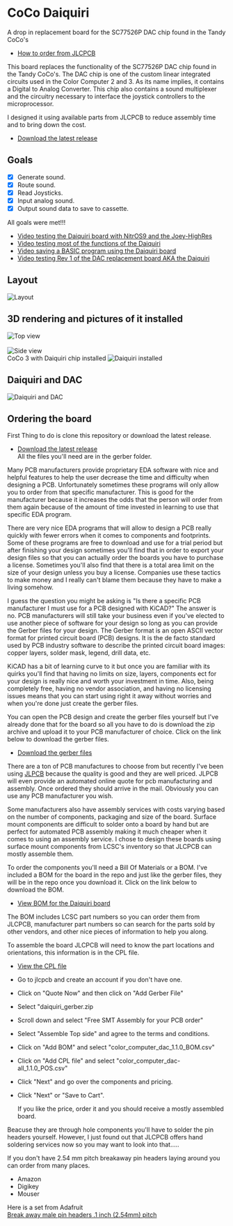 # CoCo Daiquiri
A drop in replacement board for the SC77526P DAC chip found in the Tandy CoCo's




- [How to order from JLCPCB](#Ordering-the-board)

This board replaces the functionality of the SC77526P DAC chip found in the Tandy CoCo's. 
The DAC chip is one of the custom linear integrated circuits used in the Color Computer
2 and 3. As its name implies, it contains a Digital to Analog Converter.
This chip also contains a sound multiplexer and the circuitry necessary to interface the joystick
controllers to the microprocessor.

I designed it using available parts from JLCPCB to reduce assembly time and to bring down the cost.

- [Download the latest release](https://github.com/qbancoffee/coco_daiquiri/releases/tag/1.1.0)<br>

## Goals
- [x] Generate sound.
- [x] Route sound.
- [x] Read Joysticks.
- [x] Input analog sound.
- [x] Output sound data to save to cassette.

All goals were met!!!<br>
- [Video testing the Daiquiri board with NitrOS9 and the Joey-HighRes](https://youtu.be/EgFfznWoyZE)
- [Video testing most of the functions of the Daiquiri](https://youtu.be/KFkKGCwIwdY)
- [Video saving a BASIC program using the Daiquiri board](https://youtu.be/1Up1ANTkjJg)
- [Video testing Rev 1 of the DAC replacement board AKA the Daiquiri ](https://youtu.be/-PZM2CGa1yw)

## Layout
![Layout](images/daiquiri_layout.png?raw=true "Component layout")


## 3D rendering and pictures of it installed
![Top view](images/daiquiri_top.png?raw=true "Top view")
<br>
<br>
![Side view](images/daiquiri_side.png?raw=true "Top view")
<br>
CoCo 3 with Daiquiri chip installed
![Daiquiri installed](images/daiquiri_installed.jpg?raw=true "Daiquiri installed")
<br>

## Daiquiri and DAC
![Daiquiri and DAC](images/daiquiri_and_dac.jpg?raw=true "Daiquiri and DAC")


## Ordering the board
First Thing to do is clone this repository or download the latest release.
- [Download the latest release](https://github.com/qbancoffee/coco_daiquiri/releases/tag/1.1.0)<br>
All the files you'll need are in the gerber folder.

Many PCB manufacturers provide proprietary EDA software with nice and helpful features to help the user decrease the time and difficulty when designing a PCB. Unfortunately sometimes these programs will only allow you to order from that specific manufacturer. This is good for the manufacturer because it increases the odds that the person will order from them again because of the amount of time invested in learning to use that specific EDA program.

There are very nice EDA programs that will allow to design a PCB really quickly with fewer errors when it comes to components and footprints. Some of these programs are free to download and use for a trial period but after finishing your design sometimes you'll find that in order to export your design files so that you can actually order the boards you have to purchase a license. Sometimes you'll also find that there is a total area limit on the size of your design unless you buy a license. Companies use these tactics to make money and I really can't blame them because they have to make a living somehow.

I guess the question you might be asking is "Is there a specific PCB manufacturer I must use for a PCB designed with KiCAD?" The answer is no.
PCB manufacturers will still take your business even if you've elected to use another piece of software for your design so long as you can provide the Gerber files for your design. The Gerber format is an open ASCII vector format for printed circuit board (PCB) designs. It is the de facto standard used by PCB industry software to describe the printed circuit board images: copper layers, solder mask, legend, drill data, etc.

KiCAD has a bit of learning curve to it but once you are familiar with its quirks you'll find that having no limits on size, layers, components ect for your design is really nice and worth your investment in time. Also, being completely free, having no vendor association, and having no licensing issues  means that you can start using right it away without worries and when you're done just create the gerber files.

You can open the PCB design and create the gerber files yourself but I've already done that for the board so all you have to do is download the zip archive and upload it to your PCB manufacturer of choice. Click on the link below to download the gerber files.
<BR>
- [Download the gerber files](https://github.com/qbancoffee/coco_daiquiri/raw/main/gerber/daiquiri_gerber.zip)

There are a ton of PCB manufactures to choose from but recently I've been using [JLPCB](https://jlcpcb.com/) because the quality is good and they are well priced. JLPCB will even provide an automated online quote for pcb manufacturing and assembly. Once ordered they should arrive in the mail.
Obviously you can use any PCB manufacturer you wish.

Some manufacturers also have assembly services with costs varying based on the number of components, packaging and size of the board. 
Surface mount components are difficult to solder onto a board by hand but are perfect for automated PCB assembly making it much cheaper when it comes to using an assembly service. I chose to design these boards using surface mount components from LCSC's inventory so that JLCPCB can mostly assemble them.

To order the components you'll need a Bill Of Materials or a BOM. I've included a BOM for the board in the repo and just like the gerber files, they will be in the repo once you download it. Click on the link below to download the BOM.
<BR>
- [View BOM for the Daiquiri board](https://github.com/qbancoffee/coco_daiquiri/raw/main/color_computer_dac_1.1.0_BOM.csv)

The BOM includes LCSC part numbers so you can order them from JLCPCB, manufacturer part numbers so can search for the parts sold by other vendors, and other nice pieces of information to help you along.

To assemble the board JLCPCB will need to know the part locations and orientations, this information is in the CPL file.
- [View the CPL file](https://github.com/qbancoffee/coco_daiquiri/raw/main/color_computer_dac-all_1.1.0_POS.csv)  

- Go to jlcpcb and create an account if you don't have one.
- Click on "Quote Now" and then click on "Add Gerber File"
- Select "daiquiri_gerber.zip
- Scroll down and select "Free SMT Assembly for your PCB order"
- Select "Assemble Top side" and agree to the terms and conditions.
- Click on "Add BOM" and select "color_computer_dac_1.1.0_BOM.csv"
- Click on "Add CPL file" and select "color_computer_dac-all_1.1.0_POS.csv"
- Click "Next" and go over the components and pricing.
- Click "Next" or "Save to Cart".
  
  If you like the price, order it and you should receive a mostly assembled board.
  
Beacuse they are through hole components you'll have to solder the pin headers yourself. However, I just found out that JLCPCB offers hand soldering services now so you may want to look into that.....
  
  If you don't have 2.54 mm pitch breakaway pin headers laying around you can order from many places.
  - Amazon
  - Digikey
  - Mouser
  
  Here is a set from Adafruit<br>
  [Break away male pin headers .1 inch (2.54mm) pitch](https://www.adafruit.com/product/392)
  
  




